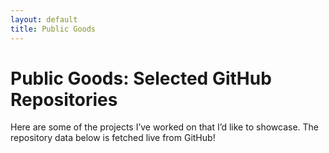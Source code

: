 ```yaml
---
layout: default
title: Public Goods
---
```


# Public Goods: Selected GitHub Repositories

Here are some of the projects I’ve worked on that I’d like to showcase. The repository data below is fetched live from GitHub!

<div id="repositories"></div>

<script>
    async function fetchGitHubRepo(repo) {
        const response = await fetch(`https://api.github.com/repos/${repo}`);
        if (!response.ok) {
            console.error(`Failed to fetch repo ${repo}`);
            return null;
        }
        return response.json();
    }

    async function displayRepositories() {
        const repositories = [
            "bishmaybarik/dist_concord_aidis_2003-13",
            "bishmaybarik/ginicoeff_india",
            "bishmaybarik/income-pyramids-clean",
            "bishmaybarik/ngram-code"
        ];

        const container = document.getElementById("repositories");

        for (const repo of repositories) {
            const data = await fetchGitHubRepo(repo);
            if (data) {
                container.innerHTML += `
                    <div class="repository-card">
                        <a href="${data.html_url}" target="_blank">
                            <h3>${data.name}</h3>
                            <p>${data.description || "No description provided."}</p>
                            <div class="repo-stats">
                                <span>⭐ ${data.stargazers_count} Stars</span>
                                <span>🍴 ${data.forks_count} Forks</span>
                                <span>👀 ${data.watchers_count} Watchers</span>
                            </div>
                        </a>
                    </div>
                `;
            }
        }
    }

    displayRepositories();
</script>

<style>
    #repositories {
        display: flex;
        flex-wrap: wrap;
        gap: 20px;
        margin-top: 20px;
    }
    .repository-card {
        border: 1px solid #ddd;
        border-radius: 8px;
        padding: 20px;
        background-color: #ffffff;
        width: 45%;
        box-shadow: 0px 4px 8px rgba(0, 0, 0, 0.1);
        transition: transform 0.2s ease-in-out;
        position: relative;
    }
    .repository-card:hover {
        transform: translateY(-10px);
    }
    .repository-card h3 {
        margin: 0 0 10px;
        color: #0366d6;
    }
    .repository-card p {
        margin: 0 0 10px;
        color: #586069;
    }
    .repo-stats {
        display: flex;
        gap: 15px;
        font-size: 0.9em;
        color: #586069;
    }
</style>
